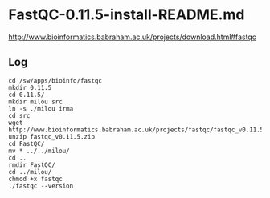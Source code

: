 # FastQC-0.11.5-install-README.md

<http://www.bioinformatics.babraham.ac.uk/projects/download.html#fastqc>

Log
---

    cd /sw/apps/bioinfo/fastqc
    mkdir 0.11.5
    cd 0.11.5/
    mkdir milou src
    ln -s ./milou irma
    cd src
    wget http://www.bioinformatics.babraham.ac.uk/projects/fastqc/fastqc_v0.11.5.zip
    unzip fastqc_v0.11.5.zip 
    cd FastQC/
    mv * ../../milou/
    cd ..
    rmdir FastQC/
    cd ../milou/
    chmod +x fastqc
    ./fastqc --version

